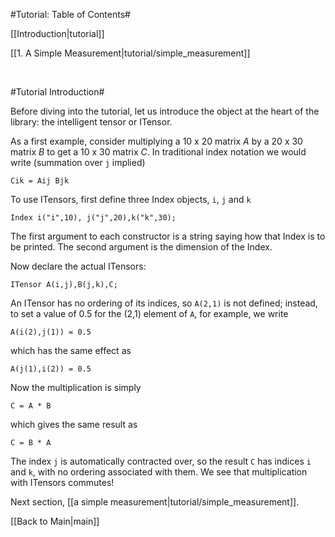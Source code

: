 #Tutorial: Table of Contents#

[[Introduction|tutorial]]

[[1. A Simple Measurement|tutorial/simple_measurement]]

</br>

#Tutorial Introduction#

Before diving into the tutorial, let us introduce the object at the heart of the 
library: the intelligent tensor or ITensor.

As a first example, consider multiplying a 10 x 20 matrix _A_ by a 20 x 30 matrix _B_
to get a 10 x 30 matrix _C_. 
In traditional index notation we would write (summation over `j` implied)

`Cik = Aij Bjk`

To use ITensors, first define three Index objects, `i`, `j` and `k`

`Index i("i",10), j("j",20),k("k",30);`

The first argument to each constructor is a string saying how that Index is to be printed.
The second argument is the dimension of the Index.

Now declare the actual ITensors:

`ITensor A(i,j),B(j,k),C;`

An ITensor has no ordering of its indices, so `A(2,1)` is not defined;
instead, to set a value of 0.5 for the (2,1) element of `A`, for example,
we write

`A(i(2),j(1)) = 0.5`

which has the same effect as

`A(j(1),i(2)) = 0.5`

Now the multiplication is simply

`C = A * B`

which gives the same result as

`C = B * A`

The index `j` is automatically contracted over, so the 
result `C` has indices `i` and `k`, with no ordering associated
with them. We see that multiplication with ITensors commutes!

Next section, [[a simple measurement|tutorial/simple_measurement]].

[[Back to Main|main]]
